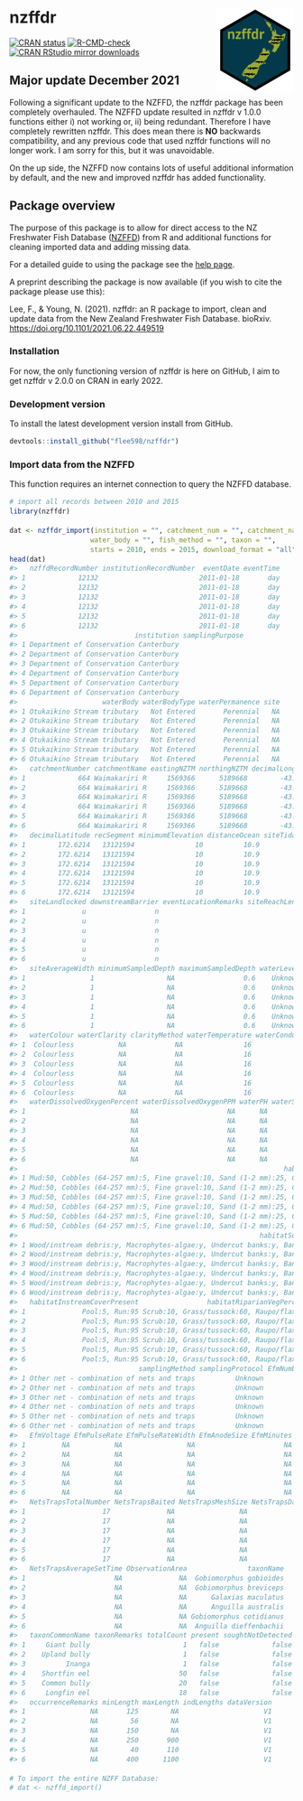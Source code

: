 
# nzffdr <img src='man/figures/nzffdr_hex.svg' align="right" height="150" /></a>

<!-- badges: start -->

[![CRAN
status](https://www.r-pkg.org/badges/version/nzffdr)](https://CRAN.R-project.org/package=nzffdr)
[![R-CMD-check](https://github.com/flee598/nzffdr/workflows/R-CMD-check/badge.svg)](https://github.com/flee598/nzffdr/actions)
[![CRAN RStudio mirror
downloads](https://cranlogs.r-pkg.org/badges/grand-total/nzffdr)](https://r-pkg.org/pkg/nzffdr)
<!-- badges: end -->

## Major update December 2021

Following a significant update to the NZFFD, the nzffdr package has been
completely overhauled. The NZFFD update resulted in nzffdr v 1.0.0
functions either i) not working or, ii) being redundant. Therefore I
have completely rewritten nzffdr. This does mean there is **NO**
backwards compatibility, and any previous code that used nzffdr
functions will no longer work. I am sorry for this, but it was
unavoidable.

On the up side, the NZFFD now contains lots of useful additional
information by default, and the new and improved nzffdr has added
functionality.

## Package overview

The purpose of this package is to allow for direct access to the NZ
Freshwater Fish Database ([NZFFD](https://nzffdms.niwa.co.nz/search))
from R and additional functions for cleaning imported data and adding
missing data.

For a detailed guide to using the package see the [help
page](https://flee598.github.io/nzffdr/).

A preprint describing the package is now available (if you wish to cite
the package please use this):

Lee, F., & Young, N. (2021). nzffdr: an R package to import, clean and
update data from the New Zealand Freshwater Fish Database. bioRxiv.
<https://doi.org/10.1101/2021.06.22.449519>

### Installation

For now, the only functioning version of nzffdr is here on GitHub, I aim
to get nzffdr v 2.0.0 on CRAN in early 2022.

### Development version

To install the latest development version install from GitHub.

``` r
devtools::install_github("flee598/nzffdr")
```

### Import data from the NZFFD

This function requires an internet connection to query the NZFFD
database.

``` r
# import all records between 2010 and 2015
library(nzffdr)

dat <- nzffdr_import(institution = "", catchment_num = "", catchment_name = "",
                    water_body = "", fish_method = "", taxon = "", 
                    starts = 2010, ends = 2015, download_format = "all")
head(dat)
#>   nzffdRecordNumber institutionRecordNumber  eventDate eventTime
#> 1             12132                         2011-01-18       day
#> 2             12132                         2011-01-18       day
#> 3             12132                         2011-01-18       day
#> 4             12132                         2011-01-18       day
#> 5             12132                         2011-01-18       day
#> 6             12132                         2011-01-18       day
#>                             institution samplingPurpose
#> 1 Department of Conservation Canterbury                
#> 2 Department of Conservation Canterbury                
#> 3 Department of Conservation Canterbury                
#> 4 Department of Conservation Canterbury                
#> 5 Department of Conservation Canterbury                
#> 6 Department of Conservation Canterbury                
#>                     waterBody waterBodyType waterPermanence site
#> 1 Otukaikino Stream tributary   Not Entered       Perennial   NA
#> 2 Otukaikino Stream tributary   Not Entered       Perennial   NA
#> 3 Otukaikino Stream tributary   Not Entered       Perennial   NA
#> 4 Otukaikino Stream tributary   Not Entered       Perennial   NA
#> 5 Otukaikino Stream tributary   Not Entered       Perennial   NA
#> 6 Otukaikino Stream tributary   Not Entered       Perennial   NA
#>   catchmentNumber catchmentName eastingNZTM northingNZTM decimalLongitude
#> 1             664 Waimakariri R     1569366      5189668        -43.44526
#> 2             664 Waimakariri R     1569366      5189668        -43.44526
#> 3             664 Waimakariri R     1569366      5189668        -43.44526
#> 4             664 Waimakariri R     1569366      5189668        -43.44526
#> 5             664 Waimakariri R     1569366      5189668        -43.44526
#> 6             664 Waimakariri R     1569366      5189668        -43.44526
#>   decimalLatitude recSegment minimumElevation distanceOcean siteTidal
#> 1        172.6214   13121594               10          10.9         n
#> 2        172.6214   13121594               10          10.9         n
#> 3        172.6214   13121594               10          10.9         n
#> 4        172.6214   13121594               10          10.9         n
#> 5        172.6214   13121594               10          10.9         n
#> 6        172.6214   13121594               10          10.9         n
#>   siteLandlocked downstreamBarrier eventLocationRemarks siteReachLength
#> 1              u                 n                                   NA
#> 2              u                 n                                   NA
#> 3              u                 n                                   NA
#> 4              u                 n                                   NA
#> 5              u                 n                                   NA
#> 6              u                 n                                   NA
#>   siteAverageWidth minimumSampledDepth maximumSampledDepth waterLevel
#> 1                1                  NA                 0.6    Unknown
#> 2                1                  NA                 0.6    Unknown
#> 3                1                  NA                 0.6    Unknown
#> 4                1                  NA                 0.6    Unknown
#> 5                1                  NA                 0.6    Unknown
#> 6                1                  NA                 0.6    Unknown
#>   waterColour waterClarity clarityMethod waterTemperature waterConductivity
#> 1  Colourless           NA            NA               16                NA
#> 2  Colourless           NA            NA               16                NA
#> 3  Colourless           NA            NA               16                NA
#> 4  Colourless           NA            NA               16                NA
#> 5  Colourless           NA            NA               16                NA
#> 6  Colourless           NA            NA               16                NA
#>   waterDissolvedOxygenPercent waterDissolvedOxygenPPM waterPH waterSalinity
#> 1                          NA                      NA      NA            NA
#> 2                          NA                      NA      NA            NA
#> 3                          NA                      NA      NA            NA
#> 4                          NA                      NA      NA            NA
#> 5                          NA                      NA      NA            NA
#> 6                          NA                      NA      NA            NA
#>                                                                  habitatFlowPercent
#> 1 Mud:50, Cobbles (64-257 mm):5, Fine gravel:10, Sand (1-2 mm):25, Coarse gravel:10
#> 2 Mud:50, Cobbles (64-257 mm):5, Fine gravel:10, Sand (1-2 mm):25, Coarse gravel:10
#> 3 Mud:50, Cobbles (64-257 mm):5, Fine gravel:10, Sand (1-2 mm):25, Coarse gravel:10
#> 4 Mud:50, Cobbles (64-257 mm):5, Fine gravel:10, Sand (1-2 mm):25, Coarse gravel:10
#> 5 Mud:50, Cobbles (64-257 mm):5, Fine gravel:10, Sand (1-2 mm):25, Coarse gravel:10
#> 6 Mud:50, Cobbles (64-257 mm):5, Fine gravel:10, Sand (1-2 mm):25, Coarse gravel:10
#>                                                            habitatSubstratePercent
#> 1 Wood/instream debris:y, Macrophytes-algae:y, Undercut banks:y, Bank vegetation:y
#> 2 Wood/instream debris:y, Macrophytes-algae:y, Undercut banks:y, Bank vegetation:y
#> 3 Wood/instream debris:y, Macrophytes-algae:y, Undercut banks:y, Bank vegetation:y
#> 4 Wood/instream debris:y, Macrophytes-algae:y, Undercut banks:y, Bank vegetation:y
#> 5 Wood/instream debris:y, Macrophytes-algae:y, Undercut banks:y, Bank vegetation:y
#> 6 Wood/instream debris:y, Macrophytes-algae:y, Undercut banks:y, Bank vegetation:y
#>   habitatInstreamCoverPresent                 habitatRiparianVegPercent
#> 1              Pool:5, Run:95 Scrub:10, Grass/tussock:60, Raupo/flax:30
#> 2              Pool:5, Run:95 Scrub:10, Grass/tussock:60, Raupo/flax:30
#> 3              Pool:5, Run:95 Scrub:10, Grass/tussock:60, Raupo/flax:30
#> 4              Pool:5, Run:95 Scrub:10, Grass/tussock:60, Raupo/flax:30
#> 5              Pool:5, Run:95 Scrub:10, Grass/tussock:60, Raupo/flax:30
#> 6              Pool:5, Run:95 Scrub:10, Grass/tussock:60, Raupo/flax:30
#>                              samplingMethod samplingProtocol EfmNumberOfPasses
#> 1 Other net - combination of nets and traps          Unknown                NA
#> 2 Other net - combination of nets and traps          Unknown                NA
#> 3 Other net - combination of nets and traps          Unknown                NA
#> 4 Other net - combination of nets and traps          Unknown                NA
#> 5 Other net - combination of nets and traps          Unknown                NA
#> 6 Other net - combination of nets and traps          Unknown                NA
#>   EfmVoltage EfmPulseRate EfmPulseRateWidth EfmAnodeSize EfmMinutes EfmArea
#> 1         NA           NA                NA                      NA      NA
#> 2         NA           NA                NA                      NA      NA
#> 3         NA           NA                NA                      NA      NA
#> 4         NA           NA                NA                      NA      NA
#> 5         NA           NA                NA                      NA      NA
#> 6         NA           NA                NA                      NA      NA
#>   NetsTrapsTotalNumber NetsTrapsBaited NetsTrapsMeshSize NetsTrapsDayNight
#> 1                   17              NA                NA                NA
#> 2                   17              NA                NA                NA
#> 3                   17              NA                NA                NA
#> 4                   17              NA                NA                NA
#> 5                   17              NA                NA                NA
#> 6                   17              NA                NA                NA
#>   NetsTrapsAverageSetTime ObservationArea               taxonName
#> 1                      NA              NA  Gobiomorphus gobioides
#> 2                      NA              NA  Gobiomorphus breviceps
#> 3                      NA              NA      Galaxias maculatus
#> 4                      NA              NA      Anguilla australis
#> 5                      NA              NA Gobiomorphus cotidianus
#> 6                      NA              NA  Anguilla dieffenbachii
#>   taxonCommonName taxonRemarks totalCount present soughtNotDetected
#> 1     Giant bully                       1   false             false
#> 2    Upland bully                       1   false             false
#> 3          Inanga                       1   false             false
#> 4    Shortfin eel                      50   false             false
#> 5    Common bully                      20   false             false
#> 6     Longfin eel                      18   false             false
#>   occurrenceRemarks minLength maxLength indLengths dataVersion
#> 1                NA       125        NA                     V1
#> 2                NA        56        NA                     V1
#> 3                NA       150        NA                     V1
#> 4                NA       250       900                     V1
#> 5                NA        40       110                     V1
#> 6                NA       400      1100                     V1

# To import the entire NZFF Database:
# dat <- nzffd_import()
```
